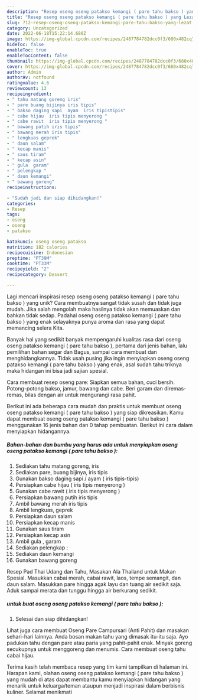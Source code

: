 ```yaml
---
description: "Resep oseng oseng patakso kemangi ( pare tahu bakso ) yang Lezat"
title: "Resep oseng oseng patakso kemangi ( pare tahu bakso ) yang Lezat"
slug: 712-resep-oseng-oseng-patakso-kemangi-pare-tahu-bakso-yang-lezat
category: Uncategorized
date: 2022-06-18T15:22:14.680Z
image: https://img-global.cpcdn.com/recipes/2487784782dcc0f3/680x482cq70/oseng-oseng-patakso-kemangi-pare-tahu-bakso-foto-resep-utama.jpg
hideToc: false
enableToc: true
enableTocContent: false
thumbnail: https://img-global.cpcdn.com/recipes/2487784782dcc0f3/680x482cq70/oseng-oseng-patakso-kemangi-pare-tahu-bakso-foto-resep-utama.jpg
cover: https://img-global.cpcdn.com/recipes/2487784782dcc0f3/680x482cq70/oseng-oseng-patakso-kemangi-pare-tahu-bakso-foto-resep-utama.jpg
author: Admin
authorAv: notfound
ratingvalue: 4.6
reviewcount: 13
recipeingredient:
- " tahu matang goreng iris"
- " pare buang bijinya iris tipis"
- " bakso daging sapi  ayam  iris tipistipis"
- " cabe hijau  iris tipis menyerong "
- " cabe rawit  iris tipis menyerong "
- " bawang putih iris tipis"
- " bawang merah iris tipis"
- " lengkuas geprek"
- " daun salam"
- " kecap manis"
- " saus tiram"
- " kecap asin"
- " gula  garam"
- " pelengkap "
- " daun kemangi"
- " bawang goreng"
recipeinstructions:

- "Sudah jadi dan siap dihidangkan!"
categories:
- Resep
tags:
- oseng
- oseng
- patakso

katakunci: oseng oseng patakso 
nutrition: 182 calories
recipecuisine: Indonesian
preptime: "PT39M"
cooktime: "PT33M"
recipeyield: "2"
recipecategory: Dessert

---
```





Lagi mencari inspirasi resep oseng oseng patakso kemangi ( pare tahu bakso ) yang unik? Cara membuatnya sangat tidak susah dan tidak juga mudah. Jika salah mengolah maka hasilnya tidak akan memuaskan dan bahkan tidak sedap. Padahal oseng oseng patakso kemangi ( pare tahu bakso ) yang enak selayaknya punya aroma dan rasa yang dapat memancing selera Kita.





Banyak hal yang sedikit banyak mempengaruhi kualitas rasa dari oseng oseng patakso kemangi ( pare tahu bakso ), pertama dari jenis bahan, lalu pemilihan bahan segar dan Bagus, sampai cara membuat dan menghidangkannya. Tidak usah pusing jika ingin menyiapkan oseng oseng patakso kemangi ( pare tahu bakso ) yang enak,      asal sudah tahu triknya maka hidangan ini bisa jadi sajian spesial.














Cara membuat resep oseng pare: Siapkan semua bahan, cuci bersih. Potong-potong bakso, jamur, bawang dan cabe. Beri garam dan diremas-remas, bilas dengan air untuk mengurangi rasa pahit.






Berikut ini ada beberapa cara mudah dan praktis untuk membuat oseng oseng patakso kemangi ( pare tahu bakso ) yang siap dikreasikan. Kamu dapat membuat oseng oseng patakso kemangi ( pare tahu bakso ) menggunakan 16 jenis bahan dan 0 tahap pembuatan. Berikut ini cara dalam menyiapkan hidangannya.

<!--inarticleads1-->

##### Bahan-bahan dan bumbu yang harus ada untuk menyiapkan oseng oseng patakso kemangi ( pare tahu bakso ):

1. Sediakan  tahu matang goreng, iris
1. Sediakan  pare, buang bijinya, iris tipis
1. Gunakan  bakso daging sapi / ayam ( iris tipis-tipis)
1. Persiapkan  cabe hijau ( iris tipis menyerong )
1. Gunakan  cabe rawit ( iris tipis menyerong )
1. Persiapkan  bawang putih iris tipis
1. Ambil  bawang merah iris tipis
1. Ambil  lengkuas, geprek
1. Persiapkan  daun salam
1. Persiapkan  kecap manis
1. Gunakan  saus tiram
1. Persiapkan  kecap asin
1. Ambil  gula , garam
1. Sediakan  pelengkap :
1. Sediakan  daun kemangi
1. Gunakan  bawang goreng


Resep Pad Thai Udang dan Tahu, Masakan Ala Thailand untuk Makan Spesial. Masukkan cabai merah, cabai rawit, laos, tempe semangit, dan daun salam. Masukkan pare hingga agak layu dan tuang air sedikit saja. Aduk sampai merata dan tunggu hingga air berkurang sedikit. 

<!--inarticleads2-->

#####  untuk buat oseng oseng patakso kemangi ( pare tahu bakso ):


1. Selesai dan siap dihidangkan!

Lihat juga cara membuat Oseng Pare Campursari (Anti Pahit) dan masakan sehari-hari lainnya. Anda bosan makan tahu yang dimasak itu-itu saja. Ayo padukan tahu dengan pare atau paria yang pahit-pahit enak. Minyak goreng secukupnya untuk menggoreng dan menumis. Cara membuat oseng tahu cabai hijau. 

Terima kasih telah membaca resep yang tim kami tampilkan di halaman ini. Harapan kami, olahan oseng oseng patakso kemangi ( pare tahu bakso ) yang mudah di atas dapat membantu kamu menyiapkan hidangan yang menarik untuk keluarga/teman ataupun menjadi inspirasi dalam berbisnis kuliner. Selamat menikmati

